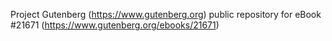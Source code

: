 Project Gutenberg (https://www.gutenberg.org) public repository for eBook #21671 (https://www.gutenberg.org/ebooks/21671)
